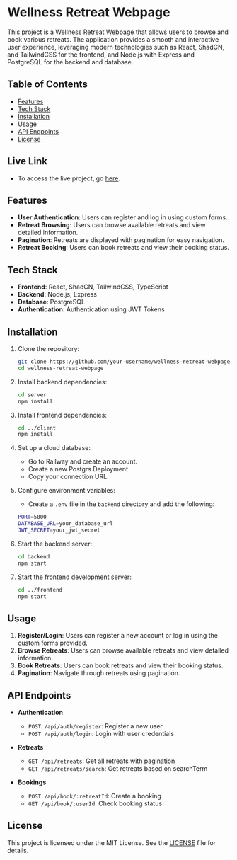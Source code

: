 # Wellness Retreat Webpage

This project is a Wellness Retreat Webpage that allows users to browse and book various retreats. The application provides a smooth and interactive user experience, leveraging modern technologies such as React, ShadCN, and TailwindCSS for the frontend, and Node.js with Express and PostgreSQL for the backend and database.

## Table of Contents
- [Features](#features)
- [Tech Stack](#tech-stack)
- [Installation](#installation)
- [Usage](#usage)
- [API Endpoints](#api-endpoints)
- [License](#license)

## Live Link
- To access the live project, go [here](https://wellness-client.vercel.app/).

## Features

- **User Authentication**: Users can register and log in using custom forms.
- **Retreat Browsing**: Users can browse available retreats and view detailed information.
- **Pagination**: Retreats are displayed with pagination for easy navigation.
- **Retreat Booking**: Users can book retreats and view their booking status.

## Tech Stack

- **Frontend**: React, ShadCN, TailwindCSS, TypeScript
- **Backend**: Node.js, Express
- **Database**: PostgreSQL
- **Authentication**: Authentication using JWT Tokens

## Installation

1. Clone the repository:
    ```bash
    git clone https://github.com/your-username/wellness-retreat-webpage.git
    cd wellness-retreat-webpage
    ```

2. Install backend dependencies:
    ```bash
    cd server
    npm install
    ```

3. Install frontend dependencies:
    ```bash
    cd ../client
    npm install
    ```
4. Set up a cloud database:
   - Go to Railway and create an account.
   - Create a new Postgrs Deployment
   - Copy your connection URL.

6. Configure environment variables:
    - Create a `.env` file in the `backend` directory and add the following:
    ```bash
    PORT=5000
    DATABASE_URL=your_database_url
    JWT_SECRET=your_jwt_secret
    ```

7. Start the backend server:
    ```bash
    cd backend
    npm start
    ```

8. Start the frontend development server:
    ```bash
    cd ../frontend
    npm start
    ```

## Usage

1. **Register/Login**: Users can register a new account or log in using the custom forms provided.
2. **Browse Retreats**: Users can browse available retreats and view detailed information.
3. **Book Retreats**: Users can book retreats and view their booking status.
4. **Pagination**: Navigate through retreats using pagination.

## API Endpoints

- **Authentication**
  - `POST /api/auth/register`: Register a new user
  - `POST /api/auth/login`: Login with user credentials

- **Retreats**
  - `GET /api/retreats`: Get all retreats with pagination
  - `GET /api/retreats/search`: Get retreats based on searchTerm

- **Bookings**
  - `POST /api/book/:retreatId`: Create a booking
  - `GET /api/book/:userId`: Check booking status



## License

This project is licensed under the MIT License. See the [LICENSE](LICENSE) file for details.
